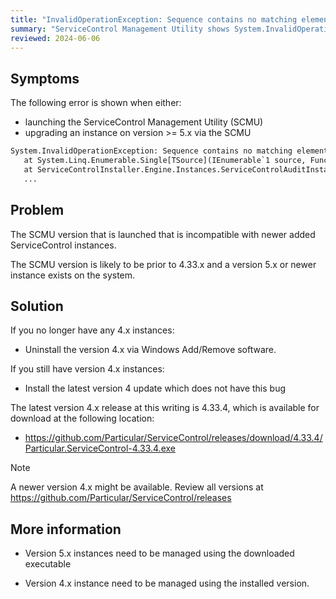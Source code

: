 ```yaml
---
title: "InvalidOperationException: Sequence contains no matching element"
summary: "ServiceControl Management Utility shows System.InvalidOperationException: Sequence contains no matching element"
reviewed: 2024-06-06
---
```


## Symptoms

The following error is shown when either:
 - launching the ServiceControl Management Utility (SCMU)
 - upgrading an instance on version >= 5.x via the SCMU


```txt
System.InvalidOperationException: Sequence contains no matching element
   at System.Linq.Enumerable.Single[TSource](IEnumerable`1 source, Func`2 predicate)
   at ServiceControlInstaller.Engine.Instances.ServiceControlAuditInstance.Reload() in 
   ...
```


## Problem

The SCMU version that is launched that is incompatible with newer added ServiceControl instances.

The SCMU version is likely to be prior to 4.33.x and a version 5.x or newer instance exists on the system.

## Solution


If you no longer have any 4.x instances:

- Uninstall the version 4.x via Windows Add/Remove software.


If you still have version 4.x instances:

- Install the latest version 4 update which does not have this bug


The latest version 4.x release at this writing is 4.33.4, which is available for download at the following location:



- <https://github.com/Particular/ServiceControl/releases/download/4.33.4/Particular.ServiceControl-4.33.4.exe>

> [!NOTE]
> A newer version 4.x might be available. Review all versions at <https://github.com/Particular/ServiceControl/releases>

## More information

- Version 5.x instances need to be managed using the downloaded executable

- Version 4.x instance need to be managed using the installed version.

